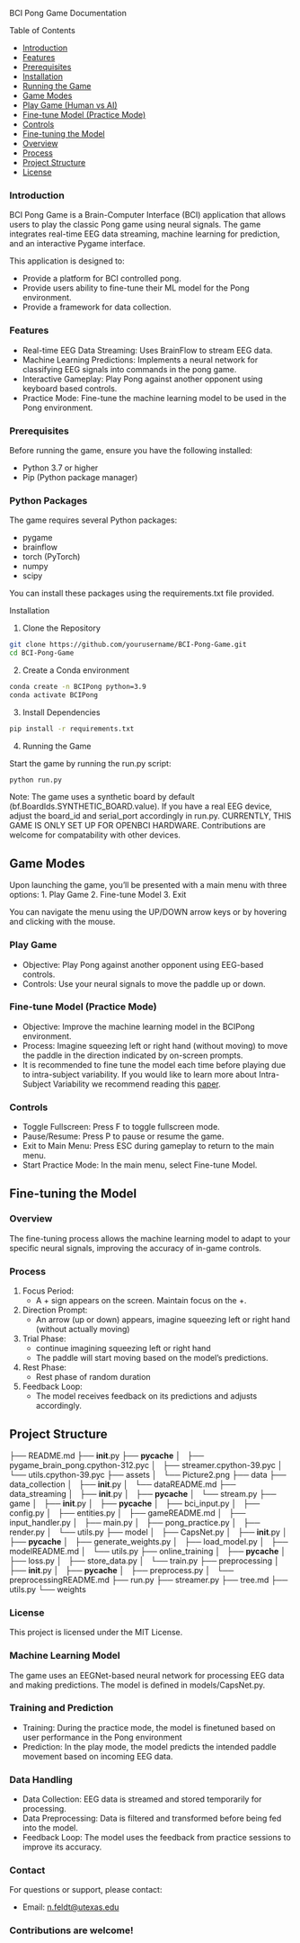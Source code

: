 BCI Pong Game Documentation

Table of Contents

* [Introduction](#introduction)
* [Features](#features)
* [Prerequisites](#prerequisites)
* [Installation](#installation)
* [Running the Game](#running-the-game)
* [Game Modes](#game-modes)
* [Play Game (Human vs AI)](#play-game-human-vs-ai)
* [Fine-tune Model (Practice Mode)](#fine-tune-model-practice-mode)
* [Controls](#controls)
* [Fine-tuning the Model](#fine-tuning-the-model)
* [Overview](#overview)
* [Process](#process)
* [Project Structure](#project-structure)
* [License](#license)

### Introduction

BCI Pong Game is a Brain-Computer Interface (BCI) application that allows users to play the classic Pong game using neural signals. The game integrates real-time EEG data streaming, machine learning for prediction, and an interactive Pygame interface.

This application is designed to:
*	Provide a platform for BCI controlled pong.
*	Provide users ability to fine-tune their ML model for the Pong environment.
*	Provide a framework for data collection.

### Features

*   Real-time EEG Data Streaming: Uses BrainFlow to stream EEG data.
*   Machine Learning Predictions: Implements a neural network for classifying EEG signals into commands in the pong game.
*   Interactive Gameplay: Play Pong against another opponent using keyboard based controls.
*   Practice Mode: Fine-tune the machine learning model to be used in the Pong environment.

### Prerequisites

Before running the game, ensure you have the following installed:
*   Python 3.7 or higher
*   Pip (Python package manager)

### Python Packages

The game requires several Python packages:
*   pygame
*   brainflow
*   torch (PyTorch)
*   numpy
*   scipy

You can install these packages using the requirements.txt file provided.

Installation

1.	Clone the Repository

```bash 
git clone https://github.com/yourusername/BCI-Pong-Game.git
cd BCI-Pong-Game
```

2.	Create a Conda environment

```bash 
conda create -n BCIPong python=3.9
conda activate BCIPong
```

3.	Install Dependencies

```bash 
pip install -r requirements.txt
```

4. Running the Game

Start the game by running the run.py script:

```bash 
python run.py
```

Note: The game uses a synthetic board by default (bf.BoardIds.SYNTHETIC_BOARD.value). If you have a real EEG device, adjust the board_id and serial_port accordingly in run.py. CURRENTLY, THIS GAME IS ONLY SET UP FOR OPENBCI HARDWARE. Contributions are welcome for compatability with other devices.


## Game Modes

Upon launching the game, you’ll be presented with a main menu with three options:
	1.	Play Game
	2.	Fine-tune Model
	3.	Exit

You can navigate the menu using the UP/DOWN arrow keys or by hovering and clicking with the mouse.

### Play Game

*   Objective: Play Pong against another opponent using EEG-based controls.
*   Controls: Use your neural signals to move the paddle up or down.

### Fine-tune Model (Practice Mode)

*   Objective: Improve the machine learning model in the BCIPong environment.
*   Process: Imagine squeezing left or right hand (without moving) to move the paddle in the direction indicated by on-screen prompts.
*   It is recommended to fine tune the model each time before playing due to intra-subject variability. If you would like to learn more about Intra-Subject Variability we recommend reading this [paper](https://www.frontiersin.org/journals/computational-neuroscience/articles/10.3389/fncom.2019.00087/full).

### Controls

*   Toggle Fullscreen: Press F to toggle fullscreen mode.
*   Pause/Resume: Press P to pause or resume the game.
*   Exit to Main Menu: Press ESC during gameplay to return to the main menu.
*   Start Practice Mode: In the main menu, select Fine-tune Model.

## Fine-tuning the Model

### Overview

The fine-tuning process allows the machine learning model to adapt to your specific neural signals, improving the accuracy of in-game controls.

### Process
1.	Focus Period:
    *   A + sign appears on the screen. Maintain focus on the +.
2.	Direction Prompt:
    *   An arrow (up or down) appears, imagine squeezing left or right hand (without actually moving)
3.	Trial Phase:
    *   continue imagining squeezing left or right hand
    *   The paddle will start moving based on the model’s predictions.
4.	Rest Phase:
    *   Rest phase of random duration
5.	Feedback Loop:
    *   The model receives feedback on its predictions and adjusts accordingly.


## Project Structure

├── README.md
├── __init__.py
├── __pycache__
│   ├── pygame_brain_pong.cpython-312.pyc
│   ├── streamer.cpython-39.pyc
│   └── utils.cpython-39.pyc
├── assets
│   └── Picture2.png
├── data
├── data_collection
│   ├── __init__.py
│   └── dataREADME.md
├── data_streaming
│   ├── __init__.py
│   ├── __pycache__
│   └── stream.py
├── game
│   ├── __init__.py
│   ├── __pycache__
│   ├── bci_input.py
│   ├── config.py
│   ├── entities.py
│   ├── gameREADME.md
│   ├── input_handler.py
│   ├── main.py
│   ├── pong_practice.py
│   ├── render.py
│   └── utils.py
├── model
│   ├── CapsNet.py
│   ├── __init__.py
│   ├── __pycache__
│   ├── generate_weights.py
│   ├── load_model.py
│   ├── modelREADME.md
│   └── utils.py
├── online_training
│   ├── __pycache__
│   ├── loss.py
│   ├── store_data.py
│   └── train.py
├── preprocessing
│   ├── __init__.py
│   ├── __pycache__
│   ├── preprocess.py
│   └── preprocessingREADME.md
├── run.py
├── streamer.py
├── tree.md
├── utils.py
└── weights


### License

This project is licensed under the MIT License.


### Machine Learning Model

The game uses an EEGNet-based neural network for processing EEG data and making predictions. The model is defined in models/CapsNet.py.

### Training and Prediction

*   Training: During the practice mode, the model is finetuned based on user performance in the Pong environment
*   Prediction: In the play mode, the model predicts the intended paddle movement based on incoming EEG data.

### Data Handling

*   Data Collection: EEG data is streamed and stored temporarily for processing.
*   Data Preprocessing: Data is filtered and transformed before being fed into the model.
*   Feedback Loop: The model uses the feedback from practice sessions to improve its accuracy.

### Contact

For questions or support, please contact:
*   Email: n.feldt@utexas.edu

### Contributions are welcome!


